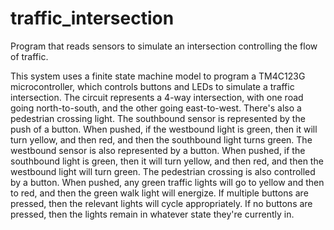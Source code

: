 # traffic_intersection
Program that reads sensors to simulate an intersection controlling the flow of traffic.

This system uses a finite state machine model to program a TM4C123G microcontroller, which controls buttons and LEDs to simulate a traffic intersection.
The circuit represents a 4-way intersection, with one road going north-to-south, and the other going east-to-west. There's also a pedestrian crossing light.
The southbound sensor is represented by the push of a button. When pushed, if the westbound light is green, then it will turn yellow, and then red, and then the southbound light turns green.
The westbound sensor is also represented by a button. When pushed, if the southbound light is green, then it will turn yellow, and then red, and then the westbound light will turn green.
The pedestrian crossing is also controlled by a button. When pushed, any green traffic lights will go to yellow and then to red, and then the green walk light will energize.
If multiple buttons are pressed, then the relevant lights will cycle appropriately.
If no buttons are pressed, then the lights remain in whatever state they're currently in.
